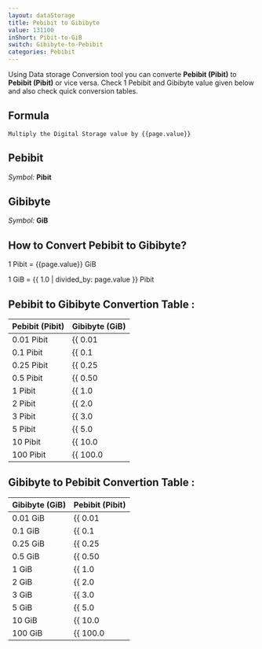 ```yaml
---
layout: dataStorage
title: Pebibit to Gibibyte
value: 131100
inShort: Pibit-to-GiB
switch: Gibibyte-to-Pebibit
categories: Pebibit
---
```


Using Data storage Conversion tool you can converte **Pebibit (Pibit)** to **Pebibit (Pibit)** or vice versa. Check 1 Pebibit and Gibibyte value given below and also check quick conversion tables.

## Formula
`Multiply the Digital Storage value by {{page.value}}`

## Pebibit
*Symbol:* **Pibit**

## Gibibyte
*Symbol:* **GiB**

## How to Convert Pebibit to Gibibyte?

1 Pibit = {{page.value}} GiB

1 GiB = {{ 1.0 | divided_by: page.value }} Pibit


## Pebibit to Gibibyte Convertion Table :

| Pebibit (Pibit) | Gibibyte (GiB) |
| ---- | ---- |
| 0.01 Pibit | {{ 0.01 | times: page.value }} GiB |
| 0.1 Pibit | {{ 0.1 | times: page.value }} GiB |
| 0.25 Pibit | {{ 0.25 | times: page.value }} GiB |
| 0.5 Pibit | {{ 0.50 | times: page.value }} GiB |
| 1 Pibit | {{ 1.0 | times: page.value }} GiB |
| 2 Pibit | {{ 2.0 | times: page.value }} GiB |
| 3 Pibit | {{ 3.0 | times: page.value }} GiB |
| 5 Pibit | {{ 5.0 | times: page.value }} GiB |
| 10 Pibit | {{ 10.0 | times: page.value }} GiB |
| 100 Pibit | {{ 100.0 | times: page.value }} GiB |

## Gibibyte to Pebibit Convertion Table :

| Gibibyte (GiB) | Pebibit (Pibit) |
| ---- | ---- |
| 0.01 GiB | {{ 0.01 | divided_by: page.value }} Pibit |
| 0.1 GiB | {{ 0.1 | divided_by: page.value }} Pibit |
| 0.25 GiB | {{ 0.25 | divided_by: page.value }} Pibit |
| 0.5 GiB | {{ 0.50 | divided_by: page.value }} Pibit |
| 1 GiB | {{ 1.0 | divided_by: page.value }} Pibit |
| 2 GiB | {{ 2.0 | divided_by: page.value }} Pibit |
| 3 GiB | {{ 3.0 | divided_by: page.value }} Pibit |
| 5 GiB | {{ 5.0 | divided_by: page.value }} Pibit |
| 10 GiB | {{ 10.0 | divided_by: page.value }} Pibit |
| 100 GiB | {{ 100.0 | divided_by: page.value }} Pibit |


<script>
document.getElementById('selectInput')[19].selected = true
document.getElementById('selectOutput')[13].selected = true
</script>
